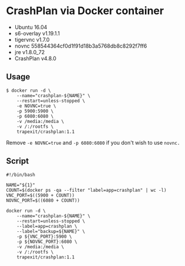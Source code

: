 # CrashPlan via Docker container

* Ubuntu 16.04
* s6-overlay v1.19.1.1
* tigervnc v1.7.0
* novnc 558544364cf0d1f91d18b3a5768db8c8292f7ff6
* jre v1.8.0_72
* CrashPlan v4.8.0

## Usage

```
$ docker run -d \
    --name="crashplan-${NAME}" \
    --restart=unless-stopped \
    -e NOVNC=true \
    -p 5900:5900 \
    -p 6080:6080 \
    -v /media:/media \
    -v /:/rootfs \
    trapexit/crashplan:1.1
```

Remove `-e NOVNC=true` and `-p 6080:6080` if you don't wish to use `novnc.`

## Script

```
#!/bin/bash

NAME="${1}"
COUNT=$(docker ps -qa --filter "label=app=crashplan" | wc -l)
VNC_PORT=$((5900 + COUNT))
NOVNC_PORT=$((6080 + COUNT))

docker run -d \
    --name="crashplan-${NAME}" \
    --restart=unless-stopped \
    --label=app=crashplan \
    --label="backup=${NAME}" \
    -p ${VNC_PORT}:5900 \
    -p ${NOVNC_PORT}:6080 \
    -v /media:/media \
    -v /:/rootfs \
    trapexit/crashplan:1.1
```
